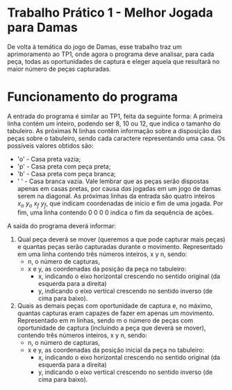# Trabalho Prático 1 - Melhor Jogada para Damas
De volta à temática do jogo de Damas, esse trabalho traz um aprimoramento ao TP1, onde agora o programa deve analisar, para cada peça, todas as oportunidades de captura e eleger aquela que resultará no maior número de peças capturadas.

# Funcionamento do programa
A entrada do programa é similar ao TP1, feita da seguinte forma:
A primeira linha contém um inteiro, podendo ser 8, 10 ou 12, que indica o tamanho do tabuleiro. As próximas N linhas contêm informação sobre a disposição das peças sobre o tabuleiro, sendo cada caractere representando uma casa. Os possíveis valores obtidos são:
- 'o' - Casa preta vazia;
- 'p' - Casa preta com peça preta;
- 'b' - Casa preta com peça branca;
- ' ' - Casa branca vazia.
Vale lembrar que as peças serão dispostas apenas em casas pretas, por causa das jogadas em um jogo de damas serem na diagonal.
As próximas linhas da entrada são quatro inteiros $x_o\ y_o\ x_f\ y_f$, que indicam coordenadas de início e fim de uma jogada.
Por fim, uma linha contendo 0 0 0 0 indica o fim da sequência de ações.

A saída do programa deverá informar:
1. Qual peça deverá se mover (queremos a que pode capturar mais peças) e quantas peças serão capturadas durante o movimento. Representado em uma linha contendo três números inteiros, x y n, sendo:
	- n, o número de capturas,
	- x e y, as coordenadas da posição da peça no tabuleiro:
		- x, indicando o eixo horizontal crescendo no sentido original (da esquerda para a direita)
		- y, indicando o eixo vertical crescendo no sentido inverso (de cima para baixo).
2. Quais as demais peças com oportunidade de captura e, no máximo, quantas capturas eram capazes de fazer em apenas um movimento. Representado em m linhas, sendo m o número de peças com oportunidade de captura (incluindo a peça que deverá se mover), contendo três números inteiros, x y n, sendo:
	- n, o número de capturas,
	- x e y, as coordenadas da posição inicial da peça no tabuleiro:
		- x, indicando o eixo horizontal crescendo no sentido original (da esquerda para a direita)
		- y, indicando o eixo vertical crescendo no sentido inverso (de cima para baixo).